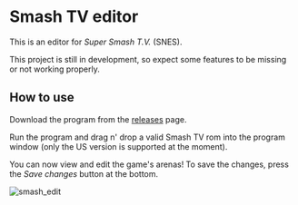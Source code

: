 # Smash TV editor

This is an editor for *Super Smash T.V.* (SNES).

This project is still in development, so expect some features to be missing or not working properly.

## How to use
Download the program from the [releases](https://github.com/FredYeye/smash_tv_edit/releases) page.

Run the program and drag n' drop a valid Smash TV rom into the program window (only the US version is supported at the moment).

You can now view and edit the game's arenas! To save the changes, press the *Save changes* button at the bottom.

![smash_edit](https://github.com/FredYeye/smash_tv_edit/assets/7881804/d4e7468a-efd9-4faf-af37-658562cf134c)
